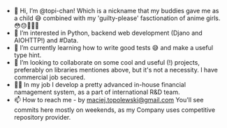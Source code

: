 - 👋 Hi, I’m @topi-chan! Which is a nickname that my buddies gave me as a child 😅 combined with my 'guilty-please' fasctionation of anime girls. 😳😓💁🏻‍♂️
- 👀 I’m interested in Python, backend web development (Djano and AIOHTTP!) and #Data.
- 🌱 I’m currently learning how to write good tests 😅 and make a useful type hint.
- 💞️ I’m looking to collaborate on some cool and useful (!) projects, preferably on libraries mentiones above, but it's not a necessity. I have commercial job secured.
- 💪🏼 In my job I develop a pretty advanced in-house financial namagement system, as a part of international R&D team.
- 📫 How to reach me - by maciej.topolewski@gmail.com
You'll see commits here mostly on weekends, as my Company uses competitive repository provider.
<!---
topi-chan/topi-chan is a ✨ special ✨ repository because its `README.md` (this file) appears on your GitHub profile.
You can click the Preview link to take a look at your changes.
--->
